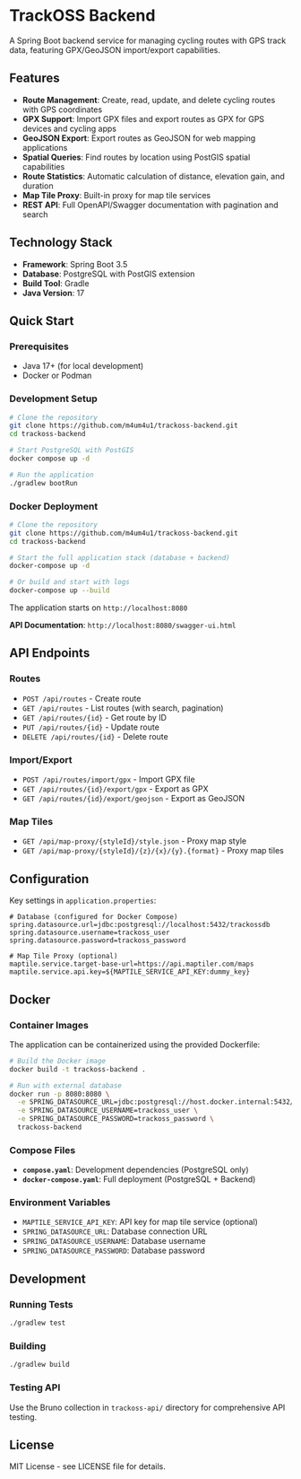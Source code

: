 # TrackOSS Backend

A Spring Boot backend service for managing cycling routes with GPS track data, featuring GPX/GeoJSON import/export capabilities.

## Features

- **Route Management**: Create, read, update, and delete cycling routes with GPS coordinates
- **GPX Support**: Import GPX files and export routes as GPX for GPS devices and cycling apps
- **GeoJSON Export**: Export routes as GeoJSON for web mapping applications
- **Spatial Queries**: Find routes by location using PostGIS spatial capabilities
- **Route Statistics**: Automatic calculation of distance, elevation gain, and duration
- **Map Tile Proxy**: Built-in proxy for map tile services
- **REST API**: Full OpenAPI/Swagger documentation with pagination and search

## Technology Stack

- **Framework**: Spring Boot 3.5
- **Database**: PostgreSQL with PostGIS extension
- **Build Tool**: Gradle
- **Java Version**: 17

## Quick Start

### Prerequisites
- Java 17+ (for local development)
- Docker or Podman

### Development Setup
```bash
# Clone the repository
git clone https://github.com/m4um4u1/trackoss-backend.git
cd trackoss-backend

# Start PostgreSQL with PostGIS
docker compose up -d

# Run the application
./gradlew bootRun
```

### Docker Deployment
```bash
# Clone the repository
git clone https://github.com/m4um4u1/trackoss-backend.git
cd trackoss-backend

# Start the full application stack (database + backend)
docker-compose up -d

# Or build and start with logs
docker-compose up --build
```

The application starts on `http://localhost:8080`

**API Documentation**: `http://localhost:8080/swagger-ui.html`

## API Endpoints

### Routes
- `POST /api/routes` - Create route
- `GET /api/routes` - List routes (with search, pagination)
- `GET /api/routes/{id}` - Get route by ID
- `PUT /api/routes/{id}` - Update route
- `DELETE /api/routes/{id}` - Delete route

### Import/Export
- `POST /api/routes/import/gpx` - Import GPX file
- `GET /api/routes/{id}/export/gpx` - Export as GPX
- `GET /api/routes/{id}/export/geojson` - Export as GeoJSON

### Map Tiles
- `GET /api/map-proxy/{styleId}/style.json` - Proxy map style
- `GET /api/map-proxy/{styleId}/{z}/{x}/{y}.{format}` - Proxy map tiles

## Configuration

Key settings in `application.properties`:

```properties
# Database (configured for Docker Compose)
spring.datasource.url=jdbc:postgresql://localhost:5432/trackossdb
spring.datasource.username=trackoss_user
spring.datasource.password=trackoss_password

# Map Tile Proxy (optional)
maptile.service.target-base-url=https://api.maptiler.com/maps
maptile.service.api.key=${MAPTILE_SERVICE_API_KEY:dummy_key}
```

## Docker

### Container Images
The application can be containerized using the provided Dockerfile:

```bash
# Build the Docker image
docker build -t trackoss-backend .

# Run with external database
docker run -p 8080:8080 \
  -e SPRING_DATASOURCE_URL=jdbc:postgresql://host.docker.internal:5432/trackossdb \
  -e SPRING_DATASOURCE_USERNAME=trackoss_user \
  -e SPRING_DATASOURCE_PASSWORD=trackoss_password \
  trackoss-backend
```

### Compose Files
- **`compose.yaml`**: Development dependencies (PostgreSQL only)
- **`docker-compose.yaml`**: Full deployment (PostgreSQL + Backend)

### Environment Variables
- `MAPTILE_SERVICE_API_KEY`: API key for map tile service (optional)
- `SPRING_DATASOURCE_URL`: Database connection URL
- `SPRING_DATASOURCE_USERNAME`: Database username
- `SPRING_DATASOURCE_PASSWORD`: Database password

## Development

### Running Tests
```bash
./gradlew test
```

### Building
```bash
./gradlew build
```

### Testing API
Use the Bruno collection in `trackoss-api/` directory for comprehensive API testing.

## License

MIT License - see LICENSE file for details.